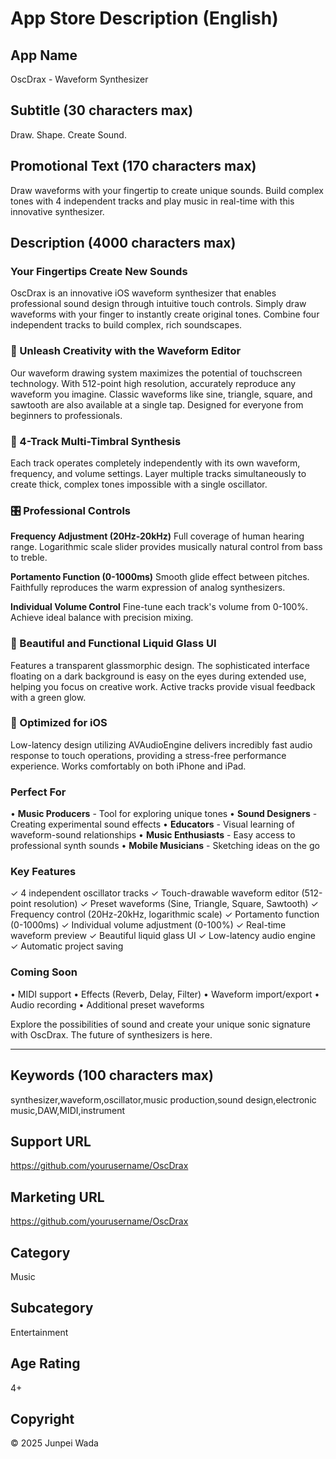 # App Store Description (English)

## App Name
OscDrax - Waveform Synthesizer

## Subtitle (30 characters max)
Draw. Shape. Create Sound.

## Promotional Text (170 characters max)
Draw waveforms with your fingertip to create unique sounds. Build complex tones with 4 independent tracks and play music in real-time with this innovative synthesizer.

## Description (4000 characters max)

### Your Fingertips Create New Sounds

OscDrax is an innovative iOS waveform synthesizer that enables professional sound design through intuitive touch controls. Simply draw waveforms with your finger to instantly create original tones. Combine four independent tracks to build complex, rich soundscapes.

### 🎨 Unleash Creativity with the Waveform Editor

Our waveform drawing system maximizes the potential of touchscreen technology. With 512-point high resolution, accurately reproduce any waveform you imagine. Classic waveforms like sine, triangle, square, and sawtooth are also available at a single tap. Designed for everyone from beginners to professionals.

### 🎵 4-Track Multi-Timbral Synthesis

Each track operates completely independently with its own waveform, frequency, and volume settings. Layer multiple tracks simultaneously to create thick, complex tones impossible with a single oscillator.

### 🎛️ Professional Controls

**Frequency Adjustment (20Hz-20kHz)**
Full coverage of human hearing range. Logarithmic scale slider provides musically natural control from bass to treble.

**Portamento Function (0-1000ms)**
Smooth glide effect between pitches. Faithfully reproduces the warm expression of analog synthesizers.

**Individual Volume Control**
Fine-tune each track's volume from 0-100%. Achieve ideal balance with precision mixing.

### 💎 Beautiful and Functional Liquid Glass UI

Features a transparent glassmorphic design. The sophisticated interface floating on a dark background is easy on the eyes during extended use, helping you focus on creative work. Active tracks provide visual feedback with a green glow.

### 📱 Optimized for iOS

Low-latency design utilizing AVAudioEngine delivers incredibly fast audio response to touch operations, providing a stress-free performance experience. Works comfortably on both iPhone and iPad.

### Perfect For

• **Music Producers** - Tool for exploring unique tones
• **Sound Designers** - Creating experimental sound effects
• **Educators** - Visual learning of waveform-sound relationships
• **Music Enthusiasts** - Easy access to professional synth sounds
• **Mobile Musicians** - Sketching ideas on the go

### Key Features

✓ 4 independent oscillator tracks
✓ Touch-drawable waveform editor (512-point resolution)
✓ Preset waveforms (Sine, Triangle, Square, Sawtooth)
✓ Frequency control (20Hz-20kHz, logarithmic scale)
✓ Portamento function (0-1000ms)
✓ Individual volume adjustment (0-100%)
✓ Real-time waveform preview
✓ Beautiful liquid glass UI
✓ Low-latency audio engine
✓ Automatic project saving

### Coming Soon

• MIDI support
• Effects (Reverb, Delay, Filter)
• Waveform import/export
• Audio recording
• Additional preset waveforms

Explore the possibilities of sound and create your unique sonic signature with OscDrax. The future of synthesizers is here.

---

## Keywords (100 characters max)
synthesizer,waveform,oscillator,music production,sound design,electronic music,DAW,MIDI,instrument

## Support URL
https://github.com/yourusername/OscDrax

## Marketing URL
https://github.com/yourusername/OscDrax

## Category
Music

## Subcategory
Entertainment

## Age Rating
4+

## Copyright
© 2025 Junpei Wada